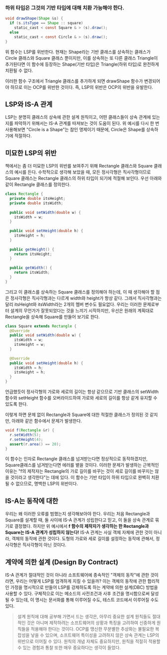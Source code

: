 ### 하위 타입은 그것의 기반 타입에 대해 치환 가능해야 한다.

```java
void drawShape(Shape &s) {
  if (s.itsType == Shape :: square)
    static_cast < const Square & > (s).draw();
  else
    static_cast < const Circle & > (s).draw();
}
```

위 함수는 LSP를 위반한다. 현재는 Shape라는 기반 클래스를 상속하는 클래스가 Circle 클래스와 Square 클래스 뿐이지만, 이를 상속하는 또 다른 클래스 Triangle이 추가된다면 이 함수에 등장하는 Shape(기반 타입)은 Triangle(하위 타입)로 완전하게 치환될 수 없다.

이러한 함수 구조에서 Triangle 클래스를 추가하게 되면 drawShape 함수가 변경되어야 하므로 이는 OCP를 위반한 것이다. 즉, LSP의 위반은 OCP의 위반을 유발한다.

## LSP와 IS-A 관계

LSP는 분명히 클래스의 상속에 관한 설계 원칙이고, 어떤 클래스들이 상속 관계에 있는 지를 파악하기 위해서는 IS-A 관계를 따져보는 것이 도움이 된다. 위 예시를 다시 한 번 사용해보면 "Circle is a Shape"는 참인 명제이기 때문에, Circle은 Shape를 상속하기에 적절하다.

## 미묘한 LSP의 위반

책에서는 좀 더 미묘한 LSP의 위반를 보여주기 위해 Rectangle 클래스와 Square 클래스의 예시를 든다. 수학적으로 생각해 보았을 때, 모든 정사각형은 직사각형이므로 Square 클래스는 Rectangle 클래스의 하위 타입이 되기에 적절해 보인다. 우선 아래와 같이 Rectangle 클래스를 정의한다.

```java
class Rectangle {
  private double itsHeight;
  private double itsWidth;
  
  public void setWidth(double w) {
    itsWidth = w;
  }
  
  public void setHeight(double h) {
    itsHeight = h;
  }
  
  public getHeight() {
    return itsHeight;
  }
  
  public getWidth() {
    return itsWidth;
  }
}
```

그리고 이 클래스를 상속하는 Square 클래스를 정의해야 하는데, 이 때 생각해야 할 점은 정사각형은 직사각형과는 다르게 width와 height가 항상 같다. 그래서 직사각형과는 달리 itsHeight와 itsWidth라는 2개의 멤버 변수도 필요없다. 우리는 이러한 문제로부터 설계의 무언가가 잘못되었다는 것을 느끼기 시작하지만, 우선은 원래의 계획대로 Rectangle을 상속해 Square를 만들어 보기로 한다.

```java
class Square extends Rectangle {
  @Override
  public void setWidth(double w) {
    itsWidth = w;
    itsHeight = w;
  }
  
  @Override
  public void setHeight(double h) {
    itsWidth = h;
    itsHeight = h;
  }
}
```

언급했듯이 정사각형의 가로와 세로의 길이는 항상 같으므로 기반 클래스의 setWidth 함수와 setHeight 함수를 오버라이드하여 가로와 세로의 길이를 항상 같게 유지할 수 있도록 한다.

이렇게 하면 문제 없이 Rectangle과 Square에 대한 적절한 클래스가 정의된 것 같지만, 아래와 같은 함수에서 문제가 발생한다.

```java
void f(Rectangle &r) {
  r.setWidth(5);
  r.setHeight(4);
  assert(r.area() == 20);
}
```

이 함수는 인자로 Rectangle 클래스를 넘겨받는다면 정상적으로 동작하겠지만, Square클래스를 넘겨받는다면 에러를 뱉을 것이다. 이러한 문제가 발생하는 근복적인 이유는 "f의 제작자는 Rectangle의 가로 길이를 바꾸는 것이 세로 길이를 바꾸지는 않을 것이라고 생각한다"는 데에 있다. 이 함수는 기반 타입이 하위 타입으로 완벽히 치환될 수 없으므로, 명백한 LSP의 위반이다.

## IS-A는 동작에 대한

우리는 왜 이러한 오류를 범했는지 생각해보아야 한다. 우리는 처음 Rectangle과 Square를 설계할 때, 둘 사이에 IS-A 관계가 성립한다고 믿고, 이 둘을 상속 관계로 묶기로 결정했다. 하지만 위 예시에서 **f 함수의 제작자가 생각하는 한 Rectangle과 Square는 IS-A 관계가 성립하지 않는다!** IS-A 관계는 사실 객체 자체에 관한 것이 아니라, 객체의 동작에 관한 것이다. 도형의 가로와 세로 길이를 설정하는 동작에 관해서, 정사각형은 직사각형이 아닌 것이다.

## 계약에 의한 설계 (Design By Contract)

IS-A 관계가 절대적인 것이 아니라 소프트웨어에 종속적인 "객체의 동작"에 관한 것이라면, 우리는 어떻게 LSP를 엄격하게 지킬 수 있을까? 이는 객체의 동작에 관한 합리적인 가정을 명시적으로 만들어 LSP를 강제하도록 하는 계약에 의한 설계(DBC) 방법을 사용할 수 있다. 구체적으로 이는 메소드의 사전조건과 사후 조건을 명시함으로써 달성될 수 있는데, 이 명시는 문서화를 통해 이루어질 수도, 테스트 코드에서 이루어질 수도 있다.

> 설계 원칙에 대해 공부해 가면서 드는 생각은, 아무리 중요한 설계 원칙들도 절대적인 것은 아니며 제작하려는 소프트웨어의 상황과 특징을 고려하여 신중하게 원칙들을 적용해야 한다는 것이다. OCP를 맹신한 무분별한 추상화는 불필요한 복잡성을 낳을 수 있으며, 소프트웨어 특이성을 고려하지 않은 상속 관계는 LSP의 위반으로 이어질 수 있다. 원칙의 개념 자체도 중요하지만, 원칙을 적절히 적용할 수 있는 경험과 통찰 또한 매우 중요하다는 생각이 들었다.
